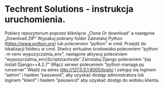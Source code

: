 # Techrent Solutions - instrukcja uruchomienia.

Pobierz repozytorium poprzez kliknięcie „Clone Or download” a następnie „Download ZIP”
Wypakuj pobrany folder
Zainstaluj Python (https://www.python.org) lub poleceniem “python” w cmd.
Przejdź do lokalizacji folderu w cmd.
Stwórz wirtualne środowisko poleceniem “python -m venv wypozyczalnia_env”, następnie aktywuj poleceniem “wypozyczalnia_env\Scripts\activate”
Zainstaluj Django poleceniem “pip install Django==4.2.7”
Włącz serwer poleceniem “python manage.py runserver”
Wejdź na adres http://127.0.0.1:8000/login/ i zaloguj się loginem “admin” i hasłem “password”, aby uzyskać dostęp administratora lub loginem “klient” i hasłem “password” aby uzyskać dostęp do widoku klienta.

